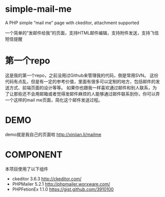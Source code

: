 simple-mail-me
==============

A PHP simple “mail me” page with ckeditor, attachment supported

一个简单的“发邮件给我”的页面，支持HTML邮件编辑，支持附件发送，支持飞信短信提醒

第一个repo
=============
这是我的第一个repo，之前没用过Github来管理我的代码，倒是常用SVN。
这份代码有点乱，但是有一定的参考价值，里面有很多可以定制的地方，包括邮件的发送方式、前端页面的设计等等。
如果你也跟我一样喜欢通过邮件和别人联系，为了让那些还不会用邮箱或者觉得发邮件麻烦的人能够通过邮件联系到你，你可以弄一个这样的mail me页面，简化这个邮件发送过程。

DEMO
=============
demo就是我自己的页面啦   http://xinjian.li/mailme

COMPONENT
=============
本项目使用了以下组件
+ ckeditor 3.6.3 http://ckeditor.com/
+ PHPMailer 5.2.1 http://phpmailer.worxware.com/
+ PHPFetionEx 1.1.0 https://gist.github.com/3910100